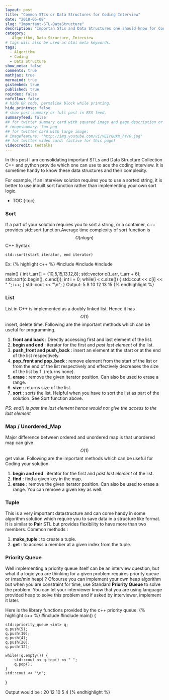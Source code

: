 ```yaml
---
layout: post
title: "Common STLs or Data Structures for Coding Interview"
date: "2018-05-08"
slug: "Important-STL-DataStructure"
description: "Importan STLs and Data Structures one should know for Coding Interview"
category: 
  -Algorithm, Data Structure, Interview
# tags will also be used as html meta keywords.
tags:
  - Algorithm
  - Coding
  - Data Structure
show_meta: false
comments: true
mathjax: true
mermaind: true
gistembed: true
published: true
noindex: false
nofollow: false
# hide QR code, permalink block while printing.
hide_printmsg: false
# show post summary or full post in RSS feed.
summaryfeed: false
## for twitter summary card with squared image and page description or page excerpt:
# imagesummary: foo.png
## for twitter card with large image:
# imagefeature: "http://img.youtube.com/vi/VEIrQUXm_hY/0.jpg"
## for twitter video card: (active for this page)
videocredit: tedtalks
---
```

In this post I am consolidating important STLs and Data Structure Collection C++ and python provide which one can use to ace the coding interview. It is sometime handy to know these data structures and their complexity. 
<!--more-->

For example, if an interview solution requires you to use a sorted string, it is better to use inbuilt sort function rather than implementing your own sort logic.

* TOC
{:toc}

### Sort
If a part of your solution requires you to sort a string, or a container, c++ provides std::sort function.Average time complexity of sort function is $$O(nlogn) $$
C++ Syntax

`std::sort(start iterator, end iterator)`

Ex:
{% highlight c++ %}
#include <iostream>
#include <algorithm>
#include <vector>

main() {
    int t_arr[] = {10,5,15,13,12,8};
    std::vector<int> c(t_arr, t_arr + 6);
    std::sort(c.begin(), c.end());
    int i = 0;
    while(i < c.size()) {
        std::cout << c[i] << " ";
        i++;
    }
    std::cout << "\n";
}
Output:
5 8 10 12 13 15
{% endhighlight %}

### List
List in C++ is implemented as a doubly linked list. Hence it has $$O(1)$$ insert, delete time. Following are the important methods which can be  useful for programming.

1. **front and back** : Directly accessing first and last element of the list.
2. **begin and end** : iterator for the first and *past last element* of the list. 
3. **push_front and push_back** : insert an element at the start or at the end of the list respectively.
4. **pop_front and pop_back** : remove element from the start of the list or from the end of the list respectively and effectively decreases the size of the list by 1. (returns none).
5. **erase** : remove the given iterator position. Can also be used to erase a range.
6. **size** : returns size of the list.
7. **sort** : sorts the list. Helpful when you have to sort the list as part of the solution. See Sort function above.

*PS: end() is past the last element hence would not give the access to the last element*

### Map / Unordered_Map
Major difference between ordered and unordered map is that unordered map can give $$O(1)$$ get value. Following are the important methods which can be useful for Coding your solution.

1. **begin and end** : iterator for the first and *past last element* of the list. 
2. **find** : find a given key in the map.
3. **erase** : remove the given iterator position. Can also be used to erase a range. You can remove a given key as well.

### Tuple
This is a very important datastructure and can come handy in some algorithm solution which require you to save data in a structure like format. It is similar to **Pair** STL but provides flexibility to have more than two members.
Common methods :

1. **make_tuple** : to create a tuple.
2. **get<index>** : to access a member at a given index from the tuple.

### Priority Queue
Well implementing a priority queue itself can be an interview question, but what if a logic you are thinking for a given problem requires priority queue or (max/min heap) ? Ofcourse you can implement your own heap algorithm but when you are constraint for time, use Standard **Priority Queue** to solve the problem. You can let your interviewer know that you are using language provided heap to solve this problem and if asked by interviewer, implement it later.

Here is the library functions provided by the c++ priority queue.
{% highlight c++ %}
#include <iostream>
#include <queue>
main() {

    std::priority_queue <int> q;
    q.push(5);
    q.push(10);
    q.push(4);
    q.push(20);
    q.push(12);

    while(!q.empty()) {
        std::cout << q.top() << " ";
        q.pop();
    }
    std::cout << "\n";
}

Output would be : 20 12 10 5 4
{% endhighlight %}





